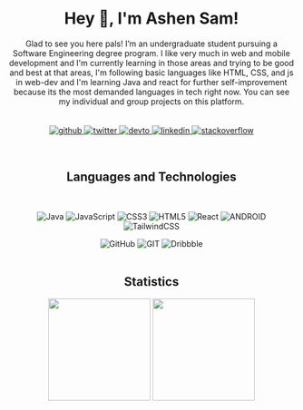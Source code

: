 # <div align="center">Hey 👋, I'm Ashen Sam!</div>
<div align="center">
 Glad to see you here pals! I’m an undergraduate student pursuing a Software Engineering degree program. I like very much in web and mobile development and I'm currently learning in those areas and trying to be good and best at that areas, I'm following basic languages like HTML, CSS, and js in web-dev and I'm learning Java and react for further self-improvement because its the most demanded languages in tech right now. You can see my individual and group projects on this platform.</div>  <br><br>
</div>
<div align="center">
<a href="https://github.com/Ashen-sam" >
<img src=https://img.shields.io/badge/github-%2324292e.svg?&style=for-the-badge&logo=github&logoColor=white alt=github style="margin-bottom: 5px;" />
</a>
<a href="https://twitter.com/AshenSamar17513" >
<img src=https://img.shields.io/badge/twitter-%2300acee.svg?&style=for-the-badge&logo=twitter&logoColor=white alt=twitter style="margin-bottom: 5px;" />
</a>
<a href="https://dev.to/ashensam" >
<img src=https://img.shields.io/badge/dev.to-%2308090A.svg?&style=for-the-badge&logo=dev.to&logoColor=white alt=devto style="margin-bottom: 5px;" />
</a>
<a href="https://www.linkedin.com/in/ashen-samarasekera-08354a249/" >
<img src=https://img.shields.io/badge/linkedin-%231E77B5.svg?&style=for-the-badge&logo=linkedin&logoColor=white alt=linkedin style="margin-bottom: 5px;" />
</a>
<a href="https://stackoverflow.com/users/20255884/ashen-samarasekera?tab=profile">
<img src=https://img.shields.io/badge/stackoverflow-%23F28032.svg?&style=for-the-badge&logo=stackoverflow&logoColor=white alt=stackoverflow style="margin-bottom: 5px;" />
</a>  
</div>  <br>
  
# <h2 align="center">Languages and Technologies</h2><br>
<div align="center">
  
![Java](https://img.shields.io/badge/java-%23ED8B00.svg?style=for-the-badge&logo=java&logoColor=white) ![JavaScript](https://img.shields.io/badge/javascript-%23323330.svg?style=for-the-badge&logo=javascript&logoColor=%23F7DF1E) ![CSS3](https://img.shields.io/badge/css3-%231572B6.svg?style=for-the-badge&logo=css3&logoColor=white) ![HTML5](https://img.shields.io/badge/html5-%23E34F26.svg?style=for-the-badge&logo=html5&logoColor=white)
![React](https://img.shields.io/badge/react-%2320232a.svg?style=for-the-badge&logo=react&logoColor=%2361DAFB) ![ANDROID](https://img.shields.io/badge/android-%2320232a.svg?style=for-the-badge&logo=android&logoColor=%a4c639) ![TailwindCSS](https://img.shields.io/badge/tailwindcss-%2338B2AC.svg?style=for-the-badge&logo=tailwind-css&logoColor=white) 

![GitHub](https://img.shields.io/badge/GitHub-%23121011.svg?style=for-the-badge&logo=github&logoColor=white) ![GIT](https://img.shields.io/badge/Git-fc6d26?style=for-the-badge&logo=git&logoColor=white) ![Dribbble](https://img.shields.io/badge/Dribbble-EA4C89?style=for-the-badge&logo=dribbble&logoColor=white)<br><br>

</div>
 



<h2 align="center" >Statistics</h2>
<div align="center">
<img align="center" src="http://github-profile-summary-cards.vercel.app/api/cards/repos-per-language?username=Ashen-sam&theme=transparent" height="180em" />
<a href="https://github.com/Ashen-sam">
<img align="center" src="http://github-profile-summary-cards.vercel.app/api/cards/stats?username=Ashen-sam&theme=transparent" height="180em" />

</div>




<!-- Proudly created with GPRM ( https://gprm.itsvg.in ) -->

